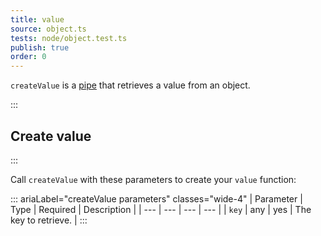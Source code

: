 ```yaml
---
title: value
source: object.ts
tests: node/object.test.ts
publish: true
order: 0
---
```


`createValue` is a [pipe](/docs/logic/pipes-overview) that retrieves a value from an object.


:::
## Create value
:::

Call `createValue` with these parameters to create your `value` function:

::: ariaLabel="createValue parameters" classes="wide-4"
| Parameter | Type | Required | Description |
| --- | --- | --- | --- |
| `key` | any | yes | The key to retrieve. |
:::
